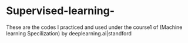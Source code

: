 # Supervised-learning-
These are the codes I practiced and used under the course1 of (Machine learning Specilization) by deeplearning.ai|standford 
